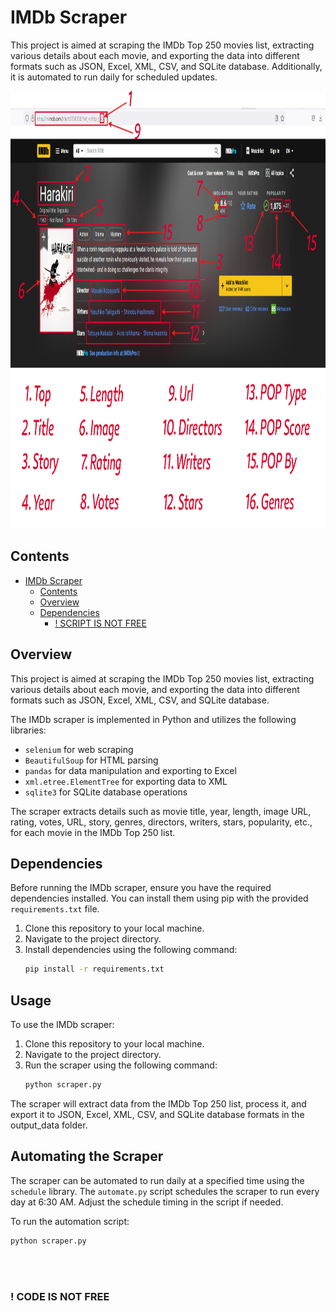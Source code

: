 # IMDb Scraper
This project is aimed at scraping the IMDb Top 250 movies list, extracting various details about each movie, and exporting the data into different formats such as JSON, Excel, XML, CSV, and SQLite database. Additionally, it is automated to run daily for scheduled updates.

<div style="text-align:center;">
  <img src="https://github.com/Moealsir/imdb_scraper/blob/main/src/extracted%20data.png" alt="Extracted Data" width="1000" height="700">
</div>

## Contents


- [IMDb Scraper](#imdb-scraper)
  - [Contents](#contents)
  - [Overview](#overview)
  - [Dependencies](#dependencies)
    - [! SCRIPT IS NOT FREE](#-script-is-not-free)


## Overview

This project is aimed at scraping the IMDb Top 250 movies list, extracting various details about each movie, and exporting the data into different formats such as JSON, Excel, XML, CSV, and SQLite database.

The IMDb scraper is implemented in Python and utilizes the following libraries:
- `selenium` for web scraping
- `BeautifulSoup` for HTML parsing
- `pandas` for data manipulation and exporting to Excel
- `xml.etree.ElementTree` for exporting data to XML
- `sqlite3` for SQLite database operations

The scraper extracts details such as movie title, year, length, image URL, rating, votes, URL, story, genres, directors, writers, stars, popularity, etc., for each movie in the IMDb Top 250 list.

## Dependencies

Before running the IMDb scraper, ensure you have the required dependencies installed. You can install them using pip with the provided `requirements.txt` file.

1. Clone this repository to your local machine.
2. Navigate to the project directory.
3. Install dependencies using the following command:
   ```bash
   pip install -r requirements.txt

## Usage

To use the IMDb scraper:

1. Clone this repository to your local machine.
2. Navigate to the project directory.
3. Run the scraper using the following command:
   ```bash
   python scraper.py
The scraper will extract data from the IMDb Top 250 list, process it, and export it to JSON, Excel, XML, CSV, and SQLite database formats in the output_data folder.

## Automating the Scraper

The scraper can be automated to run daily at a specified time using the `schedule` library. The `automate.py` script schedules the scraper to run every day at 6:30 AM. Adjust the schedule timing in the script if needed.

To run the automation script:
   ```bash
   python scraper.py
```
<br>
<br>

### ! CODE IS NOT FREE
